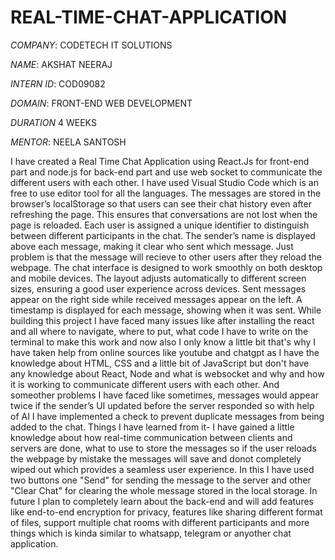 # REAL-TIME-CHAT-APPLICATION

*COMPANY*: CODETECH IT SOLUTIONS

*NAME*: AKSHAT NEERAJ

*INTERN ID*: COD09082

*DOMAIN*: FRONT-END WEB DEVELOPMENT

*DURATION* 4 WEEKS

*MENTOR*: NEELA SANTOSH

I have created a Real Time Chat Application using React.Js for front-end part and node.js for back-end part and use web socket to communicate the different users with each other. I have used Visual Studio Code which is an free to use editor tool for all the languages. The messages are stored in the browser’s localStorage so that users can see their chat history even after refreshing the page. This ensures that conversations are not lost when the page is reloaded. Each user is assigned a unique identifier to distinguish between different participants in the chat. The sender’s name is displayed above each message, making it clear who sent which message. Just problem is that the message will recieve to other users after they reload the webpage. The chat interface is designed to work smoothly on both desktop and mobile devices. The layout adjusts automatically to different screen sizes, ensuring a good user experience across devices. Sent messages appear on the right side while received messages appear on the left. A timestamp is displayed for each message, showing when it was sent. While building this project I have faced many issues like after installing the react and all where to navigate, where to put, what code I have to write on the terminal to make this work and now also I only know a little bit that's why I have taken help from online sources like youtube and chatgpt as I have the knowledge about HTML, CSS and a little bit of JavaScript but don't have any knowledge about React, Node and what is websocket and why and how it is working to communicate different users with each other. And someother problems I have faced like sometimes, messages would appear twice if the sender’s UI updated before the server responded so with help of AI I have implemented a check to prevent duplicate messages from being added to the chat. Things I have learned from it- I have gained a little knowledge about how real-time communication between clients and servers are done, what to use to store the messages so if the user reloads the webpage by mistake the messages will save and donot completely wiped out which provides a seamless user experience. In this I have used two buttons one "Send" for sending the message to the server and other "Clear Chat" for clearing the whole message stored in the local storage. In future I plan to completely learn about the back-end and will add features like end-to-end encryption for privacy, features like sharing different format of files, support multiple chat rooms with different participants and more things which is kinda similar to whatsapp, telegram or anyother chat application.
